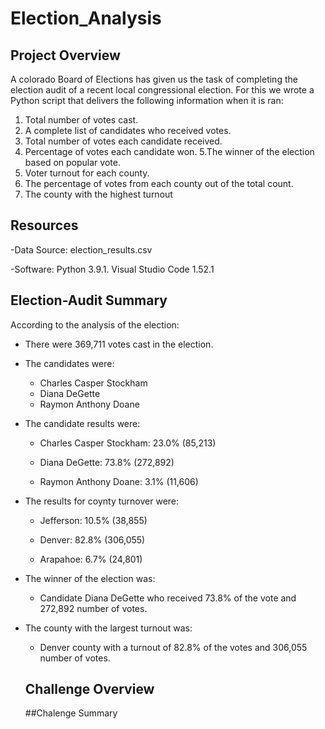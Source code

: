 # Election_Analysis

## Project Overview
A colorado Board of Elections has given us the task of completing the election audit of a recent local congressional election. 
For this we wrote a Python script that delivers the following information when it is ran:

  1. Total number of votes cast.
  2. A complete list of candidates who received votes.
  3. Total number of votes each candidate received.
  4. Percentage of votes each candidate won.
  5.The winner of the election based on popular vote.
  6. Voter turnout for each county.
  7. The percentage of votes from each county out of the total count.
  8. The county with the highest turnout
  
  ## Resources
  -Data Source: election_results.csv
  
  -Software: Python 3.9.1. Visual Studio Code 1.52.1
  
  ## Election-Audit Summary
  According to the analysis of the election: 
  
  - There were 369,711 votes cast in the election.
  
  - The candidates were:
    - Charles Casper Stockham
    - Diana DeGette
    - Raymon Anthony Doane
    
  - The candidate results were:
    - Charles Casper Stockham: 23.0% (85,213)
    
    - Diana DeGette: 73.8% (272,892)
    
    - Raymon Anthony Doane: 3.1% (11,606)
    
  - The results for coynty turnover were:
    - Jefferson: 10.5% (38,855)
    
    - Denver: 82.8% (306,055)
    
    - Arapahoe: 6.7% (24,801)
    
  - The winner of the election was:
    - Candidate Diana DeGette who received 73.8% of the vote and 272,892 number of votes.
    
  - The county with the largest turnout was:
    - Denver county with a turnout of 82.8% of the votes and 306,055 number of votes.
    
    ## Challenge Overview
    
    ##Chalenge Summary
